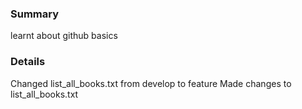 ### Summary
learnt about github basics

### Details 
Changed list_all_books.txt from develop to feature
Made changes to list_all_books.txt 
